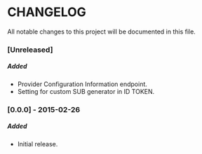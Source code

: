 # CHANGELOG

All notable changes to this project will be documented in this file.

### [Unreleased]
##### Added
- Provider Configuration Information endpoint.
- Setting for custom SUB generator in ID TOKEN.

### [0.0.0] - 2015-02-26
##### Added
- Initial release.
